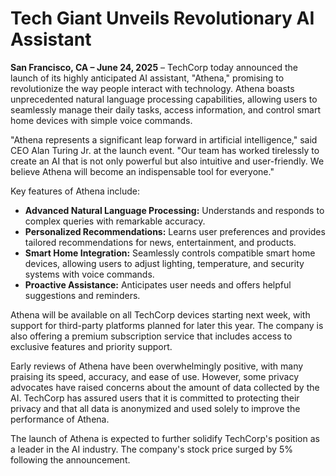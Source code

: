 # Tech Giant Unveils Revolutionary AI Assistant

**San Francisco, CA – June 24, 2025** – TechCorp today announced the launch of its highly anticipated AI assistant, "Athena," promising to revolutionize the way people interact with technology. Athena boasts unprecedented natural language processing capabilities, allowing users to seamlessly manage their daily tasks, access information, and control smart home devices with simple voice commands.

"Athena represents a significant leap forward in artificial intelligence," said CEO Alan Turing Jr. at the launch event. "Our team has worked tirelessly to create an AI that is not only powerful but also intuitive and user-friendly. We believe Athena will become an indispensable tool for everyone."

Key features of Athena include:

*   **Advanced Natural Language Processing:** Understands and responds to complex queries with remarkable accuracy.
*   **Personalized Recommendations:** Learns user preferences and provides tailored recommendations for news, entertainment, and products.
*   **Smart Home Integration:** Seamlessly controls compatible smart home devices, allowing users to adjust lighting, temperature, and security systems with voice commands.
*   **Proactive Assistance:** Anticipates user needs and offers helpful suggestions and reminders.

Athena will be available on all TechCorp devices starting next week, with support for third-party platforms planned for later this year. The company is also offering a premium subscription service that includes access to exclusive features and priority support.

Early reviews of Athena have been overwhelmingly positive, with many praising its speed, accuracy, and ease of use. However, some privacy advocates have raised concerns about the amount of data collected by the AI. TechCorp has assured users that it is committed to protecting their privacy and that all data is anonymized and used solely to improve the performance of Athena.

The launch of Athena is expected to further solidify TechCorp's position as a leader in the AI industry. The company's stock price surged by 5% following the announcement.